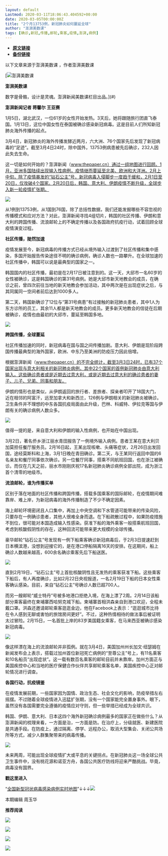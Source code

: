 ```yaml
---
layout: default
Lastmod: 2020-03-11T18:06:43.404592+00:00
date: 2020-03-05T00:00:00Z
title: "2个月13753例，新冠肺炎如何蔓延全球"
author: "澎湃美数课"
tags: [确诊,新冠,传播,邮轮,乘客,疫情,澎湃,病例]
---
```


* [**原文链接**](https://mp.weixin.qq.com/s/A5wfKHI-dtYjgv1xklvdLg)
* [**备份链接**](http://archive.today/98op9)


以下文章来源于澎湃美数课 ，作者澎湃美数课

 [![澎湃美数课](/images/post/b223425233da95b88357f5115c01afd2.jpg) 

**澎湃美数课**

数字是骨骼，设计是灵魂。澎湃新闻美数课栏目出品。](#)

**澎湃新闻记者 蒋馨尔 王亚赛**

  

1月5日，湖北武汉，一位61岁的女性开始发热。3天后，她将跟随旅行团直飞泰国。1月13日，这位中国女性在泰国被确诊感染新冠病毒。这是目前人们所知新冠肺炎海外传播的起点。

3月4日，新冠肺炎的海外传播发酵近两月，六大洲、76个国家先后发现了新冠病毒的“足迹”。截至3月4日24时，除中国外，13753例病患被先后确诊，232人因此失去生命。

这一切是如何开始的？澎湃新闻（www.thepaper.cn）通过一组地图进行回顾。1月，亚洲多国陆续出现输入性病例，疫情继而蔓延至北美、欧洲和大洋洲。2月上中旬，除了疫情暴发的“钻石公主”号，新冠病毒入侵脚步一度趋于缓和，2月1日至20日，仅攻破4个国家。2月20日后，韩国、意大利、伊朗疫情不断升级，全球步入新一轮疫情扩张期。  

  

![](/images/post/0bd3f815e7c89c77bae5840910d3b01e.jpg)

  

从1例到13753例，从1国到76国，除了总括性数据，我们还能发掘哪些不容忽视的传播模式和应对方法？对此，澎湃新闻寻找4组切片，韩国的社区传播、伊朗和意大利的跨国传播、流浪邮轮上的不确定传播以及各国政府抗疫行动，试着回顾全球疫情演变过程。

**社区传播，陡然加速**

疫情发展至今，新冠病毒的传播方式已经从境外输入过渡到了社区传播和集中感染，多国开始报告传染途径不明的确诊病例，确诊人数也一路攀升。在全球加速的社区传播中，韩国可以说是最典型的国家之一。

韩国国内的社区传播，最初是在2月17日被注意到的。这一天，大邱市一名60岁的女性被确诊，这是韩国确诊的第31号病例。她是大邱市新天地教会的成员，在确诊之前，曾四次前往当地的新天地教会参加活动，其中两次是在出现症状之后，与其同属同一空间者前后达到1000多人。

第二天，韩国新确诊了12位与“第31号病患”有过接触的新冠肺炎患者，其中1人为东方诊所的员工，其余11人都是新天地教会的成员。更多新天地教会的信徒在后期被确诊，疫情也由最初的大邱市，蔓延至韩国多地。  

  

![](/images/post/689e3f47d22213b7e7d2d0b031d7c2cb.jpg)

  

**跨国传播，全球蔓延**  
  

社区传播加速的同时，新冠病毒在国与国之间传播加剧。意大利、伊朗是现阶段跨国传播最典型的海外国家，欧洲、中东乃至美洲的防疫压力因此倍增。

根据澎湃新闻（www.thepaper.cn）的不完全统计，截至3月3日24时，已有37个国家出现与意大利相关的新冠肺炎病例，其中22个国家的首例新冠肺炎由意大利输入。这些确诊患者或是近期去过意大利，或是近期去过意大利的确诊患者的妻子、儿子、兄弟、同事和朋友。

伊朗的情形也是类似，从伊朗返回的旅行者、差旅者、探亲者叩开了18国大门，近在相邻的阿富汗，远至加拿大和新西兰，126例与伊朗相关的新冠肺炎被确诊。卫生条件并不理想的中东各国抗疫局面由此升级，巴林、科威特、伊拉克等国与伊朗有关的确诊病例人数众多。  

  

![](/images/post/c15fb515c8e2e424d27b0d21b833ced6.jpg)

值得一提的是，来自意大利和伊朗的输入性病例，也开始在中国出现。

3月2日，著名侨乡浙江丽水青田报告了一例境外输入病例。患者王某在意大利贝加莫担任餐厅服务员。2月16日起，王某出现咳嗽、头痛等症状，2月26日出发回国，途经莫斯科和上海，3月1日晚在青田确诊。第二天，与王某同行返回中国的6名亲友和餐厅同事依次确诊。另一位餐厅同事，搭乘不同航班回国，也在浙江被确诊。而仅在几天之前，丽水市刚刚庆祝17名新冠肺炎确诊病例全部出院，成为浙江首个清零的地级市。

**流浪邮轮，谁为传播买单**

区别于落在地面的社区传播和跨国传播，搭载多国乘客的国际邮轮，在疫情期间难靠岸、难上岸，为新冠病毒的海外传播制造了不少不确定因素。

海上邮轮环境密闭且人口集中，再加上中央空调和下水管道可能带来的传染风险，只要存在一例确诊患者，其他人很难全身而退。在下船疏散过程中，如果防疫措施不到位，很可能对本国造成输入性感染。获准下船的海外乘客一般搭乘航班回国，考虑到核酸假阴性的存在，这种回流可能带来更大规模的全球传播。

豪华邮轮“钻石公主”号发现有一例下船乘客确诊新冠病毒后，于2月3日提速赶到日本横滨港，没想到迎接它的，是在港口停船隔离16天的安排。在这期间，船上确诊人数越来越高，600余名确诊乘客先后下船送医。  

  

![](/images/post/71f0d5393b63c9a99258ec1e07133973.jpg)

  

直到2月19日，“钻石公主”号上首批核酸阴性且无发热的乘客获准下船。这些乘客下船后，有人再度确诊，比如2月22日央视报道，一名2月19日下船的日本女性乘客确认感染。目前，来自“钻石公主”号确诊人数已超700人。

而另一艘邮轮“威士特丹”号被多地港口拒绝入境，在海上漂了2周。2月14日该船部分乘客最终在柬埔寨西哈努克城下船。柬埔寨首相洪森亲自到港口欢迎，全程未戴口罩。洪森还邀请邮轮乘客逛逛金边，他在Facebook上表示：“逛逛城市比待在令人感到无聊或害怕的旅馆房间更好”。不过，这种热情相待的做法事后被证明太过冒险。2月15日，一名首批上岸的83岁美国籍女乘客，在马来西亚被确诊感染新冠病毒。  

  

![](/images/post/67b37c29b6a392e1915dd63e403e1ac2.jpg)

  

像这样漂在海上的流浪邮轮并非孤例。就在3月4日，美国加州州长加文·纽瑟姆在新闻发布会上表示，搭载过加州首位新冠死亡病例的“至尊公主”号上，有11名乘客和10名船员“出现症状”。这一载有数百名乘客的邮轮目前并未靠岸。加州方面正与美国疾控中心和当地的医疗保健合作伙伴共享邮轮乘客名单，美国疾控中心正对邮轮情况进行调查。

**各国行动，抗疫镜鉴**

在疫情发展前期，一些国家因为国情、政治生态、社会文化的影响，防疫举措左右摇摆。不过随着全球疫情进入迅猛扩张期，没有一个国家能完全置身事外。眼下，虽然没有各国需要完全遵循的疫情应对守则，但一些举措已经成为全球共识。

韩国、伊朗、意大利、日本这四个海外新冠确诊病例最多的国家正在做些什么？从澎湃新闻的梳理来看，一方面是治，一方面是防。在治疗上，分级就医、新建医院是共通手段。在防疫上，通过隔离、停学、远程办公，取消大型集会、关闭公共场所等方式，减少人群集聚带来的病毒传播。  

  

![](/images/post/9bf8e32db5dcd8da4bf6ffcd02fd05bf.jpg)

  

未来两周，可能出现全球疫情扩大或平息的关键拐点。在新冠肺炎这一场全球公共卫生事件中，没有桃花源和诺亚方舟，各国公共医疗防线将迎来严酷挑战。毕竟，病毒没有国界。

  

  

**戳这里进入**

“[全国新型冠状病毒感染病例实时地图](http://projects.thepaper.cn/thepaper-cases/839studio/feiyan/)”↓↓↓[![](/images/post/15a4bc01c19b9e56f61d4f79069e4c63.jpg)](http://projects.thepaper.cn/thepaper-cases/839studio/feiyan/)  

本期编辑 周玉华  

  

**推荐阅读**

[![](/images/post/e6eeace50a3d6097c02d3028dccb82ec.jpg)](http://mp.weixin.qq.com/s?__biz=MjM5MzI5NTU3MQ==&mid=2651596826&idx=1&sn=05ce9cbb2eee59970eea12fc1f33fe9c&chksm=bd61b5a68a163cb0946884a65b74b2cc2cfac157ce6ab47d6224aad1b1f07cc1a59aece3ea8c&scene=21#wechat_redirect)

[![](/images/post/ca5e19311bd13de311a7bd93f8eba2a6.jpg)](http://mp.weixin.qq.com/s?__biz=MjM5MzI5NTU3MQ==&mid=2651595860&idx=1&sn=6ba0af6bd94c0e122c5136345e632e6a&chksm=bd61b9e88a1630fe7de2b6aaa4f1dd87bd77da795dbe23ce66c455460b4742d951812a8fad76&scene=21#wechat_redirect)

[![](/images/post/41c1a078bd0a6b5fd4f62312d9437991.jpg)](http://mp.weixin.qq.com/s?__biz=MjM5MzI5NTU3MQ==&mid=2651592656&idx=2&sn=0ebb59d9b64ac5e4409cf19c094284e7&chksm=bd618a6c8a16037a8f75a9010d101e7d7bf1d92b9e28e46719dfb3ea14d5e1788c3c3e8619d4&scene=21#wechat_redirect)

[![](/images/post/faa036129172f4ba4cb775ad946d1eff.jpg)](https://a.app.qq.com/o/simple.jsp?pkgname=com.wondertek.paper)

